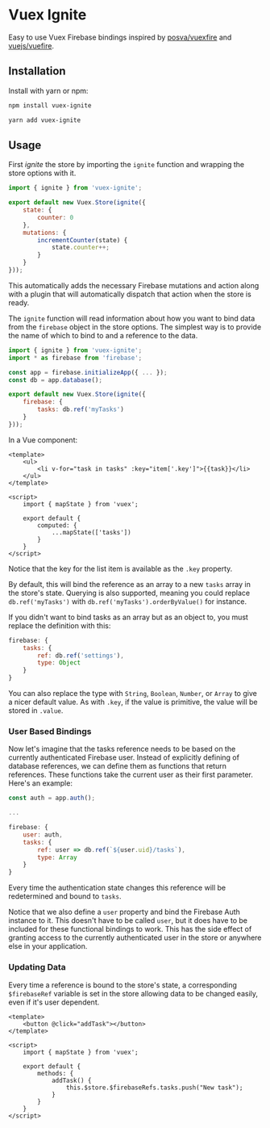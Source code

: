 # Vuex Ignite
Easy to use Vuex Firebase bindings inspired by [posva/vuexfire](https://github.com/posva/vuexfire) and
[vuejs/vuefire](https://github.com/vuejs/vuefire).

## Installation
Install with yarn or npm:
```bash
npm install vuex-ignite

yarn add vuex-ignite
```

## Usage
First *ignite* the store by importing the `ignite` function and wrapping the store options with it.

```js
import { ignite } from 'vuex-ignite';

export default new Vuex.Store(ignite({
    state: {
        counter: 0
    },
    mutations: {
        incrementCounter(state) {
            state.counter++;
        }
    }
}));
```

This automatically adds the necessary Firebase mutations and action along with a plugin that will automatically
dispatch that action when the store is ready.

The `ignite` function will read information about how you want to bind data from the `firebase` object in the store
options. The simplest way is to provide the name of which to bind to and a reference to the data.

```js
import { ignite } from 'vuex-ignite';
import * as firebase from 'firebase';

const app = firebase.initializeApp({ ... });
const db = app.database();

export default new Vuex.Store(ignite({
    firebase: {
        tasks: db.ref('myTasks')
    }
}));
```

In a Vue component:

```vue
<template>
    <ul>
        <li v-for="task in tasks" :key="item['.key']">{{task}}</li>
    </ul>
</template>

<script>
    import { mapState } from 'vuex';

    export default {
        computed: {
            ...mapState(['tasks'])
        }
    }
</script>
```

Notice that the key for the list item is available as the `.key` property. 

By default, this will bind the reference as an array to a new `tasks` array in the store's state. Querying is also
supported, meaning you could replace `db.ref('myTasks')` with `db.ref('myTasks').orderByValue()` for instance.

If you didn't want to bind tasks as an array but as an object to, you must replace the definition with this:

```js
firebase: {
    tasks: {
        ref: db.ref('settings'),
        type: Object
    }
}
```

You can also replace the type with `String`, `Boolean`, `Number`, or `Array` to give a nicer default value. As with
`.key`, if the value is primitive, the value will be stored in `.value`.

### User Based Bindings
Now let's imagine that the tasks reference needs to be based on the currently authenticated Firebase user. Instead of
explicitly defining of database references, we can define them as functions that return references. These functions take
the current user as their first parameter. Here's an example:

```js
const auth = app.auth();

...

firebase: {
    user: auth,
    tasks: {
        ref: user => db.ref(`${user.uid}/tasks`),
        type: Array
    }
}
```

Every time the authentication state changes this reference will be redetermined and bound to `tasks`.

Notice that we also define a `user` property and bind the Firebase Auth instance to it. This doesn't have to be called
`user`, but it does have to be included for these functional bindings to work. This has the side effect of granting access
to the currently authenticated user in the store or anywhere else in your application.

### Updating Data
Every time a reference is bound to the store's state, a corresponding `$firebaseRef` variable is set in the store
allowing data to be changed easily, even if it's user dependent.

```vue
<template>
    <button @click="addTask"></button>
</template>

<script>
    import { mapState } from 'vuex';

    export default {
        methods: {
            addTask() {
                this.$store.$firebaseRefs.tasks.push("New task");
            }
        }
    }
</script>
```
